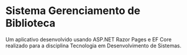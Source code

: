 # Sistema Gerenciamento de Biblioteca
 Um aplicativo desenvolvido usando ASP.NET Razor Pages e EF Core realizado para a disciplina Tecnologia em Desenvolvimento de Sistemas.
